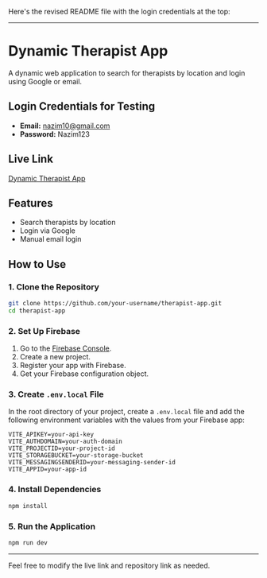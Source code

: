 
Here's the revised README file with the login credentials at the top:

---

# Dynamic Therapist App

A dynamic web application to search for therapists by location and login using Google or email.

## Login Credentials for Testing

- **Email:** nazim10@gmail.com
- **Password:** Nazim123

## Live Link

[Dynamic Therapist App](https://your-live-link.com)

## Features

- Search therapists by location
- Login via Google
- Manual email login

## How to Use

### 1. Clone the Repository

```bash
git clone https://github.com/your-username/therapist-app.git
cd therapist-app
```

### 2. Set Up Firebase

1. Go to the [Firebase Console](https://console.firebase.google.com/).
2. Create a new project.
3. Register your app with Firebase.
4. Get your Firebase configuration object.

### 3. Create `.env.local` File

In the root directory of your project, create a `.env.local` file and add the following environment variables with the values from your Firebase app:

```
VITE_APIKEY=your-api-key
VITE_AUTHDOMAIN=your-auth-domain
VITE_PROJECTID=your-project-id
VITE_STORAGEBUCKET=your-storage-bucket
VITE_MESSAGINGSENDERID=your-messaging-sender-id
VITE_APPID=your-app-id
```

### 4. Install Dependencies

```bash
npm install
```

### 5. Run the Application

```bash
npm run dev
```

---

Feel free to modify the live link and repository link as needed.
